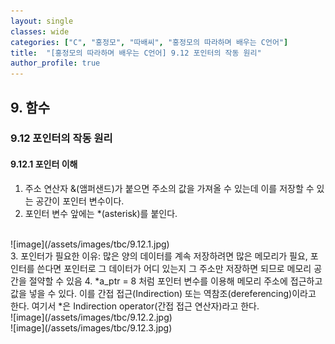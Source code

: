```yaml
---
layout: single
classes: wide
categories: ["C", "홍정모", "따배씨", "홍정모의 따라하며 배우는 C언어"]
title:  "[홍정모의 따라하며 배우는 C언어] 9.12 포인터의 작동 원리"
author_profile: true
---
```


## 9. 함수
### 9.12 포인터의 작동 원리
#### 9.12.1 포인터 이해

1. 주소 연산자 &(앰퍼샌드)가 붙으면 주소의 값을 가져올 수 있는데 이를 저장할 수 있는 공간이 포인터 변수이다.
2. 포인터 변수 앞에는 *(asterisk)를 붙인다.  
<br/>
![image](/assets/images/tbc/9.12.1.jpg)  
<br/>
3. 포인터가 필요한 이유: 많은 양의 데이터를 계속 저장하려면 많은 메모리가 필요, 포인터를 쓴다면 포인터로 그 데이터가 어디 있는지 그 주소만 저장하면 되므로 메모리 공간을 절약할 수 있음
4. *a_ptr = 8 처럼 포인터 변수를 이용해 메모리 주소에 접근하고 값을 넣을 수 있다. 이를 간접 접근(Indirection) 또는 역참조(dereferencing)이라고 한다. 여기서 *은 Indirection operator(간접 접근 연산자)라고 한다.  
<br/>
![image](/assets/images/tbc/9.12.2.jpg)  
<br/>
![image](/assets/images/tbc/9.12.3.jpg)

